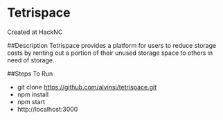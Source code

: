 # Tetrispace
Created at HackNC

##Description
Tetrispace provides a platform for users to reduce storage costs by renting out a portion of their unused storage space to others in need of storage.

##Steps To Run
- git clone https://github.com/alvinsi/tetrispace.git
- npm install
- npm start
- http://localhost:3000